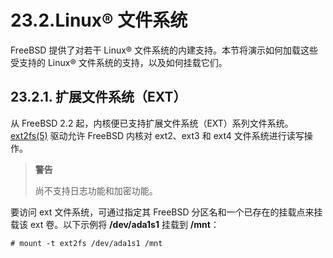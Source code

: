 # 23.2.Linux® 文件系统

FreeBSD 提供了对若干 Linux® 文件系统的内建支持。本节将演示如何加载这些受支持的 Linux® 文件系统的支持，以及如何挂载它们。

## 23.2.1. 扩展文件系统（EXT）

从 FreeBSD 2.2 起，内核便已支持扩展文件系统（EXT）系列文件系统。[ext2fs(5)](https://man.freebsd.org/cgi/man.cgi?query=ext2fs&sektion=5&format=html) 驱动允许 FreeBSD 内核对 ext2、ext3 和 ext4 文件系统进行读写操作。

>**警告**
>
> 尚不支持日志功能和加密功能。

要访问 ext 文件系统，可通过指定其 FreeBSD 分区名和一个已存在的挂载点来挂载该 ext 卷。以下示例将 **/dev/ada1s1** 挂载到 **/mnt**：

```
# mount -t ext2fs /dev/ada1s1 /mnt
```
